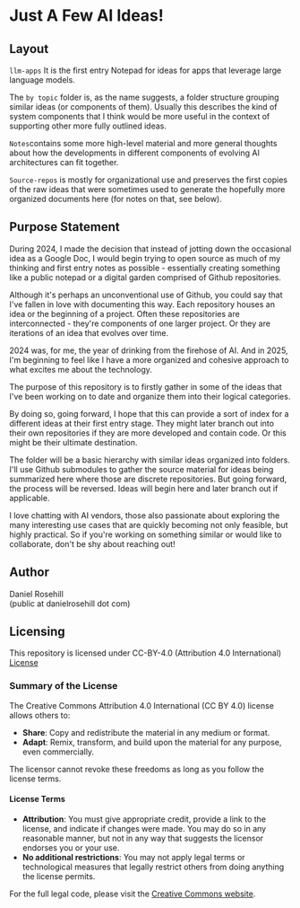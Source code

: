 # Just A Few AI Ideas!

## Layout

`llm-apps` It is the first entry Notepad for ideas for apps that leverage large language models.

The `by topic` folder is, as the name suggests, a folder structure grouping similar ideas (or components of them). Usually this describes the kind of system components that I think would be more useful in the context of supporting other more fully outlined ideas.

`Notes`contains some more high-level material and more general thoughts about how the developments in different components of evolving AI architectures can fit together.

`Source-repos` is mostly for organizational use and preserves the first copies of the raw ideas that were sometimes used to generate the hopefully more organized documents here (for notes on that, see below).

## Purpose Statement

During 2024, I made the decision that instead of jotting down the occasional idea as a Google Doc, I would begin trying to open source as much of my thinking and first entry notes as possible - essentially creating something like a public notepad or a digital garden comprised of Github repositories. 

Although it's perhaps an unconventional use of Github, you could say that I've fallen in love with documenting this way. Each repository houses an idea or the beginning of a project.  Often these repositories are interconnected - they're components of one larger project. Or they are iterations of an idea that evolves over time.

2024 was, for me, the year of drinking from the firehose of AI. And in 2025, I'm beginning to feel like I have a more organized and cohesive approach to what excites me about the technology.  

The purpose of this repository is to firstly gather in some of the ideas that I've been working on to date and organize them into their logical categories.

By doing so, going forward, I hope that this can provide a sort of index for a different ideas at their first entry stage. They might later branch out into their own repositories if they are more developed and contain code. Or this might be their ultimate destination. 

The folder will be a basic hierarchy with similar ideas organized into folders.  I'll use Github submodules to gather the source material for ideas being summarized here where those are discrete repositories. But going forward, the process will be reversed. Ideas will begin here and later branch out if applicable.  

I love chatting with AI vendors, those also passionate about exploring the many interesting use cases that are quickly becoming not only feasible, but highly practical. So if you're working on something similar or would like to collaborate, don't be shy about reaching out!

## Author

Daniel Rosehill  
(public at danielrosehill dot com)

## Licensing

This repository is licensed under CC-BY-4.0 (Attribution 4.0 International) 
[License](https://creativecommons.org/licenses/by/4.0/)

### Summary of the License
The Creative Commons Attribution 4.0 International (CC BY 4.0) license allows others to:
- **Share**: Copy and redistribute the material in any medium or format.
- **Adapt**: Remix, transform, and build upon the material for any purpose, even commercially.

The licensor cannot revoke these freedoms as long as you follow the license terms.

#### License Terms
- **Attribution**: You must give appropriate credit, provide a link to the license, and indicate if changes were made. You may do so in any reasonable manner, but not in any way that suggests the licensor endorses you or your use.
- **No additional restrictions**: You may not apply legal terms or technological measures that legally restrict others from doing anything the license permits.

For the full legal code, please visit the [Creative Commons website](https://creativecommons.org/licenses/by/4.0/legalcode).